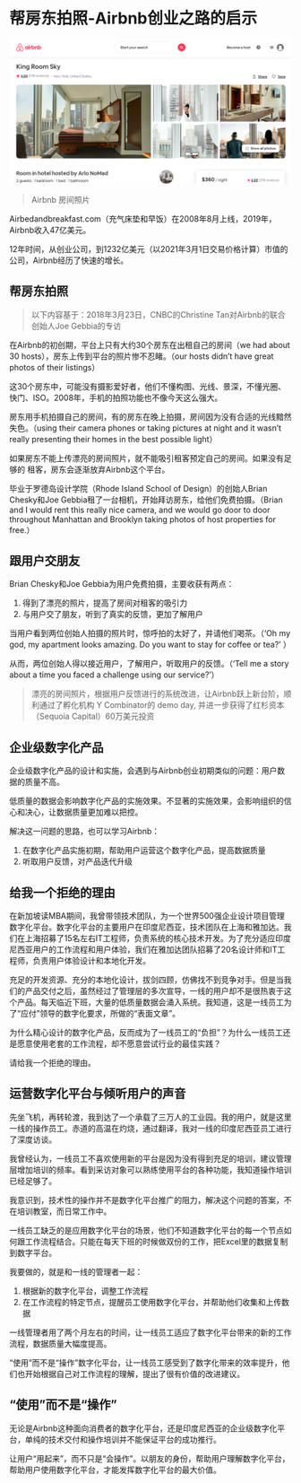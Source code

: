 # 帮房东拍照-Airbnb创业之路的启示

![room](./airbnb/room.png)
> Airbnb 房间照片

Airbedandbreakfast.com（充气床垫和早饭）在2008年8月上线，2019年，Airbnb收入47亿美元。

12年时间，从创业公司，到1232亿美元（以2021年3月1日交易价格计算）市值的公司，Airbnb经历了快速的增长。


## 帮房东拍照

> 以下内容基于：2018年3月23日，CNBC的Christine Tan对Airbnb的联合创始人Joe Gebbia的专访


在Airbnb的初创期，平台上只有大约30个房东在出租自己的房间（we had about 30 hosts），房东上传到平台的照片惨不忍睹。（our hosts didn’t have great photos of their listings）

这30个房东中，可能没有摄影爱好者，他们不懂构图、光线、景深，不懂光圈、快门、ISO。2008年，手机的拍照功能也不像今天这么强大。


房东用手机拍摄自己的房间，有的房东在晚上拍摄，房间因为没有合适的光线黯然失色。（using their camera phones or taking pictures at night and it wasn’t really presenting their homes in the best possible light）


如果房东不能上传漂亮的房间照片，就不能吸引租客预定自己的房间。如果没有足够的
租客，房东会逐渐放弃Airbnb这个平台。

毕业于罗德岛设计学院（Rhode Island School of Design）的创始人Brian Chesky和Joe Gebbia租了一台相机，开始拜访房东，给他们免费拍摄。（Brian and I would rent this really nice camera, and we would go door to door throughout Manhattan and Brooklyn taking photos of host properties for free.）


## 跟用户交朋友

Brian Chesky和Joe Gebbia为用户免费拍摄，主要收获有两点：
1. 得到了漂亮的照片，提高了房间对租客的吸引力
2. 与用户交了朋友，听到了真实的反馈，更加了解用户

当用户看到两位创始人拍摄的照片时，惊呼拍的太好了，并请他们喝茶。（‘Oh my god, my apartment looks amazing. Do you want to stay for coffee or tea?’ ）

从而，两位创始人得以接近用户，了解用户，听取用户的反馈。（‘Tell me a story about a time you faced a challenge using our service?’）

> 漂亮的房间照片，根据用户反馈进行的系统改进，让Airbnb跃上新台阶，顺利通过了孵化机构 Y Combinator的 demo day, 并进一步获得了红杉资本（Sequoia Capital）60万美元投资


## 企业级数字化产品

企业级数字化产品的设计和实施，会遇到与Airbnb创业初期类似的问题：用户数据的质量不高。

低质量的数据会影响数字化产品的实施效果。不显著的实施效果，会影响组织的信心和决心，让数据质量更加难以把控。

解决这一问题的思路，也可以学习Airbnb：
1. 在数字化产品实施初期，帮助用户运营这个数字化产品，提高数据质量
2. 听取用户反馈，对产品迭代升级


## 给我一个拒绝的理由

在新加坡读MBA期间，我曾带领技术团队，为一个世界500强企业设计项目管理数字化平台。数字化平台的主要用户在印度尼西亚，技术团队在上海和雅加达。我们在上海招募了15名左右IT工程师，负责系统的核心技术开发。为了充分适应印度尼西亚用户的工作流程和用户体验，我们在雅加达团队招募了20名设计师和IT工程师，负责用户体验设计和本地化开发。

充足的开发资源、充分的本地化设计，拔剑四顾，仿佛找不到竞争对手。但是当我们的产品交付之后，虽然经过了管理层的多次宣导，一线的用户却不是很热衷于这个产品。每天临近下班，大量的低质量数据会涌入系统。我知道，这是一线员工为了“应付”领导的数字化要求，所做的“表面文章”。


为什么精心设计的数字化产品，反而成为了一线员工的“负担”？为什么一线员工还是愿意使用老套的工作流程，却不愿意尝试行业的最佳实践？

请给我一个拒绝的理由。


## 运营数字化平台与倾听用户的声音

先坐飞机，再转轮渡，我到达了一个承载了三万人的工业园。我的用户，就是这里一线的操作员工。赤道的高温在灼烧，通过翻译，我对一线的印度尼西亚员工进行了深度访谈。

我曾经认为，一线员工不喜欢使用新的平台是因为没有得到充足的培训，建议管理层增加培训的频率。看到采访对象可以熟练使用平台的各种功能，我知道操作培训已经足够了。

我意识到，技术性的操作并不是数字化平台推广的阻力，解决这个问题的答案，不在培训教室，而日常工作中。

一线员工缺乏的是应用数字化平台的场景，他们不知道数字化平台的每一个节点如何跟工作流程结合。只能在每天下班的时候做双份的工作，把Excel里的数据复制到数字平台。

我要做的，就是和一线的管理者一起：
1. 根据新的数字化平台，调整工作流程
2. 在工作流程的特定节点，提醒员工使用数字化平台，并帮助他们收集和上传数据

一线管理者用了两个月左右的时间，让一线员工适应了数字化平台带来的新的工作流程，数据质量大幅度提高。

“使用”而不是“操作”数字化平台，让一线员工感受到了数字化带来的效率提升，他们也开始根据自己对工作流程的理解，提出了很有价值的改进建议。


## “使用”而不是“操作”

无论是Airbnb这种面向消费者的数字化平台，还是印度尼西亚的企业级数字化平台，单纯的技术交付和操作培训并不能保证平台的成功推行。

让用户“用起来”，而不只是“会操作”。以朋友的身份，帮助用户理解数字化平台，帮助用户使用数字化平台，才能发挥数字化平台的最大价值。
